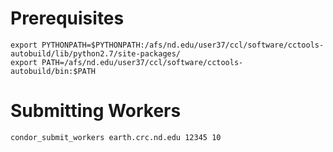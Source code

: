 # Prerequisites

    export PYTHONPATH=$PYTHONPATH:/afs/nd.edu/user37/ccl/software/cctools-autobuild/lib/python2.7/site-packages/
    export PATH=/afs/nd.edu/user37/ccl/software/cctools-autobuild/bin:$PATH

# Submitting Workers

    condor_submit_workers earth.crc.nd.edu 12345 10
